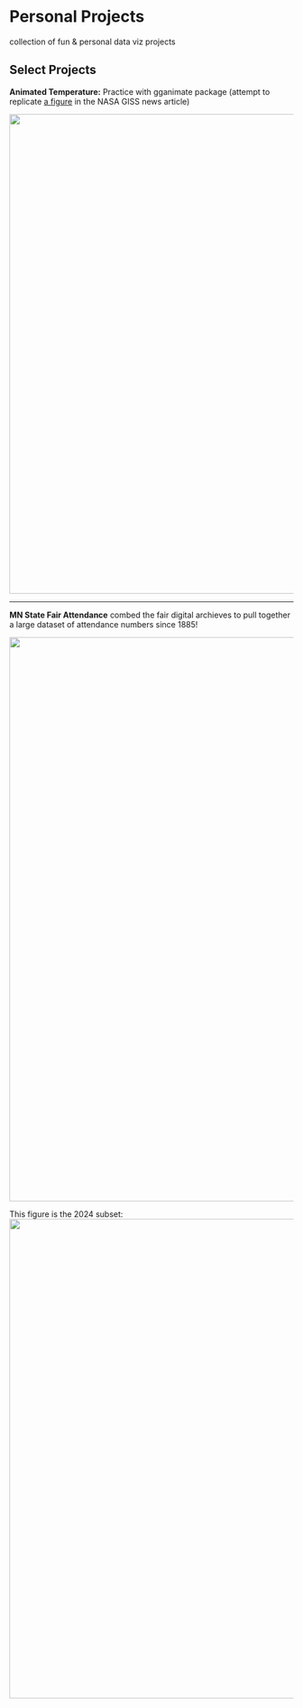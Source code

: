 # Personal Projects
 collection of fun & personal data viz projects


## Select Projects 
**Animated Temperature:** Practice with gganimate package (attempt to replicate [a figure](https://earthobservatory.nasa.gov/images/151831/summer-2023-was-the-hottest-on-record) in the NASA GISS news article) 

<img src="https://github.com/makuhs/Personal-Projects/blob/main/tempAnimate/time_series.gif" width="850">

----

**MN State Fair Attendance** combed the fair digital archieves to pull together a large dataset of attendance numbers since 1885! 

<img src="https://github.com/makuhs/Personal-Projects/blob/main/mnStateFair/totalAttendance.jpeg" width="1000">

This figure is the 2024 subset: 
<img src="https://github.com/makuhs/Personal-Projects/blob/main/mnStateFair/dailyAttendance.jpeg" width="850">

